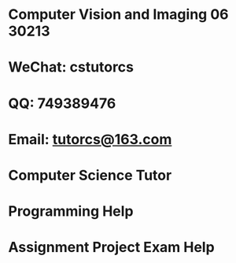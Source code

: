 # Computer Vision and Imaging  06 30213
# WeChat: cstutorcs

# QQ: 749389476

# Email: tutorcs@163.com

# Computer Science Tutor

# Programming Help

# Assignment Project Exam Help

